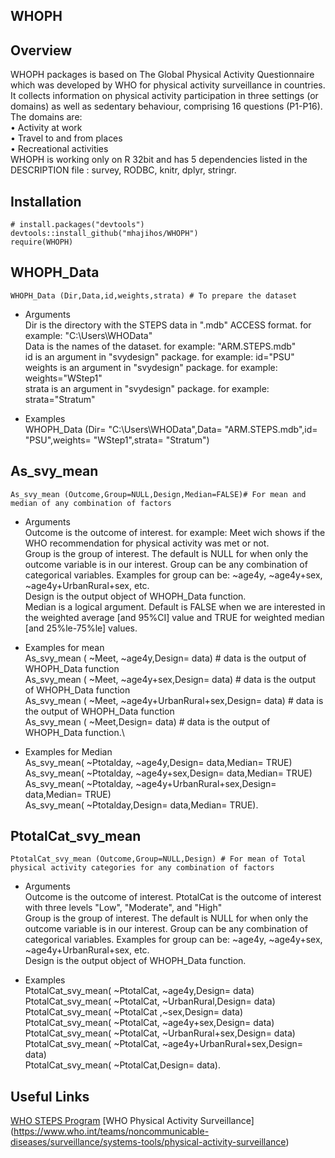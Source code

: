 ## WHOPH
## Overview
WHOPH packages is based on The Global Physical Activity Questionnaire which was developed by WHO for physical activity surveillance in countries. It collects information on physical activity participation in three settings (or domains) as well as sedentary behaviour, comprising 16 questions (P1-P16). The domains are:\
• Activity at work\
• Travel to and from places\
• Recreational activities\
WHOPH is working only on R 32bit and has 5 dependencies listed in the DESCRIPTION file : survey, RODBC, knitr, dplyr, stringr.

## Installation
```
# install.packages("devtools")
devtools::install_github("mhajihos/WHOPH")
require(WHOPH)
```

## WHOPH_Data
```
WHOPH_Data (Dir,Data,id,weights,strata) # To prepare the dataset
```
* Arguments\
    Dir is the directory with the STEPS data in ".mdb" ACCESS format. for example: "C:\\Users\\WHOData"\
    Data is the names of the dataset. for example: "ARM.STEPS.mdb"\
    id is an argument in "svydesign" package. for example: id="PSU"\
    weights is an argument in "svydesign" package. for example: weights="WStep1"\
    strata is an argument in "svydesign" package. for example: strata="Stratum"

* Examples\
     WHOPH_Data (Dir= "C:\\Users\\WHOData",Data= "ARM.STEPS.mdb",id= "PSU",weights= "WStep1",strata= "Stratum")

## As_svy_mean
```
As_svy_mean (Outcome,Group=NULL,Design,Median=FALSE)# For mean and median of any combination of factors
```
* Arguments\
        Outcome is the outcome of interest. for example: Meet wich shows if the WHO recommendation for physical activity was met or not.\
        Group is the group of interest. The default is NULL for when only the outcome variable is in our interest. Group can be any combination of categorical variables. Examples for group can be: ~age4y, ~age4y+sex, ~age4y+UrbanRural+sex, etc.\
        Design is the output object of WHOPH_Data function.\
        Median is a logical argument. Default is FALSE when we are interested in the weighted average [and 95%CI] value and TRUE for weighted median [and 25%le-75%le] values. 

* Examples for mean\
            As_svy_mean ( ~Meet, ~age4y,Design= data) # data is the output of WHOPH_Data function\
            As_svy_mean ( ~Meet, ~age4y+sex,Design= data) # data is the output of WHOPH_Data function\
            As_svy_mean ( ~Meet, ~age4y+UrbanRural+sex,Design= data) # data is the output of WHOPH_Data function\
            As_svy_mean ( ~Meet,Design= data) # data is the output of WHOPH_Data function.\
* Examples for Median\
            As_svy_mean( ~Ptotalday, ~age4y,Design= data,Median= TRUE)\
            As_svy_mean( ~Ptotalday, ~age4y+sex,Design= data,Median= TRUE)\
            As_svy_mean( ~Ptotalday, ~age4y+UrbanRural+sex,Design= data,Median= TRUE)\
            As_svy_mean( ~Ptotalday,Design= data,Median= TRUE).
        

## PtotalCat_svy_mean
```
PtotalCat_svy_mean (Outcome,Group=NULL,Design) # For mean of Total physical activity categories for any combination of factors
```
* Arguments\
        Outcome is the outcome of interest. PtotalCat is the outcome of interest with three levels "Low", "Moderate", and "High"\
        Group is the group of interest. The default is NULL for when only the outcome variable is in our interest. Group can be any combination of categorical variables. Examples for group can be: ~age4y, ~age4y+sex, ~age4y+UrbanRural+sex, etc.\
        Design is the output object of WHOPH_Data function.

* Examples\
            PtotalCat_svy_mean( ~PtotalCat, ~age4y,Design= data)\
            PtotalCat_svy_mean( ~PtotalCat, ~UrbanRural,Design= data)\
            PtotalCat_svy_mean( ~PtotalCat ,~sex,Design= data)\
            PtotalCat_svy_mean( ~PtotalCat, ~age4y+sex,Design= data)\
            PtotalCat_svy_mean( ~PtotalCat, ~UrbanRural+sex,Design= data)\
            PtotalCat_svy_mean( ~PtotalCat, ~age4y+UrbanRural+sex,Design= data)\
            PtotalCat_svy_mean( ~PtotalCat,Design= data).
            
## Useful Links
[WHO STEPS Program](https://www.who.int/teams/noncommunicable-diseases/surveillance/systems-tools/steps)
[WHO Physical Activity Surveillance] (https://www.who.int/teams/noncommunicable-diseases/surveillance/systems-tools/physical-activity-surveillance)

